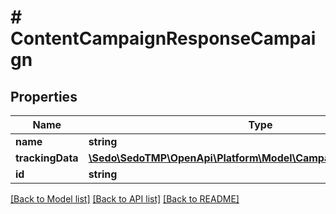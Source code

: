 # # ContentCampaignResponseCampaign

## Properties

Name | Type | Description | Notes
------------ | ------------- | ------------- | -------------
**name** | **string** |  | [optional]
**trackingData** | [**\Sedo\SedoTMP\OpenApi\Platform\Model\CampaignDataTrackingData**](CampaignDataTrackingData.md) |  | [optional]
**id** | **string** |  | [optional]

[[Back to Model list]](../../README.md#models) [[Back to API list]](../../README.md#endpoints) [[Back to README]](../../README.md)
